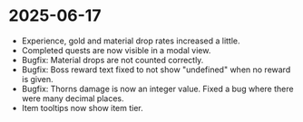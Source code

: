 # 2025-06-17

- Experience, gold and material drop rates increased a little.
- Completed quests are now visible in a modal view.
- Bugfix: Material drops are not counted correctly.
- Bugfix: Boss reward text fixed to not show "undefined" when no reward is given.
- Bugfix: Thorns damage is now an integer value. Fixed a bug where there were many decimal places.
- Item tooltips now show item tier.
